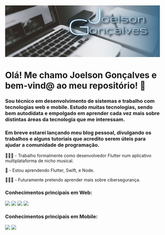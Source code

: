 ![](https://raw.githubusercontent.com/joelsongsouzza/joelsongsouzza/master/Design%20sem%20nome-2.png)

# Olá! Me chamo Joelson Gonçalves e bem-vind@ ao meu repositório! 👋

### Sou técnico em desenvolvimento de sistemas e trabalho com tecnologias web e mobile. Estudo muitas tecnologias, sendo bem autodidata e empolgado em aprender cada vez mais sobre distintas áreas da tecnologia que me interessam.

### Em breve estarei lançando meu blog pessoal, divulgando os trabalhos e alguns tutoriais que acredito serem úteis para ajudar a comunidade de programação.

👨🏻‍💻 - Trabalho formalmente como desenvolvedor Flutter num aplicativo multiplataforma de nicho musical.

🧠 - Estou aprendendo Flutter, Swift, e Node.

👨🏻‍🏫 - Futuramente pretendo aprender mais sobre cibersegurança.

### Conhecimentos principais em Web: 
![](https://img.shields.io/badge/HTML5-E34F26?style=for-the-badge&logo=html5&logoColor=white)
![](https://img.shields.io/badge/CSS3-1572B6?style=for-the-badge&logo=css3&logoColor=white)
![](https://img.shields.io/badge/JavaScript-F7DF1E?style=for-the-badge&logo=javascript&logoColor=black)
![](https://img.shields.io/badge/Node.js-43853D?style=for-the-badge&logo=node.js&logoColor=white)

### Conhecimentos principais em Mobile:
![](https://img.shields.io/badge/Swift-FA7343?style=for-the-badge&logo=swift&logoColor=white)
![](https://img.shields.io/badge/Flutter-02569B?style=for-the-badge&logo=flutter&logoColor=white)
